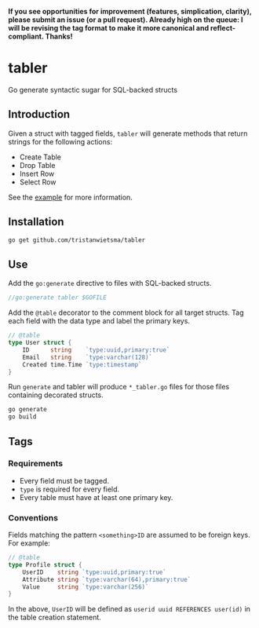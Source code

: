 **If you see opportunities for improvement (features, simplication, clarity), please submit an issue (or a pull request). Already high on the queue: I will be revising the tag format to make it more canonical and reflect-compliant. Thanks!**

# tabler

Go generate syntactic sugar for SQL-backed structs

## Introduction

Given a struct with tagged fields, `tabler` will generate methods that return strings for the following actions:
- Create Table
- Drop Table
- Insert Row
- Select Row

See the [example](https://github.com/tristanwietsma/tabler/tree/master/example) for more information.

## Installation

```bash
go get github.com/tristanwietsma/tabler
```

## Use

Add the `go:generate` directive to files with SQL-backed structs.

```go
//go:generate tabler $GOFILE
```

Add the `@table` decorator to the comment block for all target structs. Tag each field with the data type and label the primary keys.

```go
// @table
type User struct {
    ID      string    `type:uuid,primary:true`
    Email   string    `type:varchar(128)`
    Created time.Time `type:timestamp`
}
```

Run `generate` and tabler will produce `*_tabler.go` files for those files containing decorated structs.

```bash
go generate
go build
```

## Tags

### Requirements

- Every field must be tagged.
- `type` is required for every field.
- Every table must have at least one primary key.

### Conventions

Fields matching the pattern `<something>ID` are assumed to be foreign keys. For example:

```go
// @table
type Profile struct {
    UserID    string `type:uuid,primary:true`
    Attribute string `type:varchar(64),primary:true`
    Value     string `type:varchar(256)`
}
```

In the above, `UserID` will be defined as `userid uuid REFERENCES user(id)` in the table creation statement.

